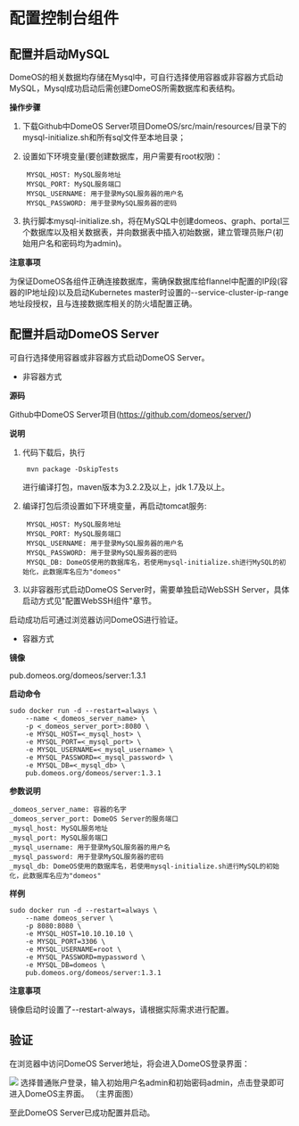 # 配置控制台组件


## 配置并启动MySQL

DomeOS的相关数据均存储在Mysql中，可自行选择使用容器或非容器方式启动MySQL，Mysql成功启动后需创建DomeOS所需数据库和表结构。

**操作步骤**

1. 下载Github中DomeOS Server项目DomeOS/src/main/resources/目录下的mysql-initialize.sh和所有sql文件至本地目录；

2. 设置如下环境变量(要创建数据库，用户需要有root权限)：

        MYSQL_HOST: MySQL服务地址
		MYSQL_PORT: MySQL服务端口
		MYSQL_USERNAME: 用于登录MySQL服务器的用户名
        MYSQL_PASSWORD: 用于登录MySQL服务器的密码

3. 执行脚本mysql-initialize.sh，将在MySQL中创建domeos、graph、portal三个数据库以及相关数据表，并向数据表中插入初始数据，建立管理员账户(初始用户名和密码均为admin)。

**注意事项**

为保证DomeOS各组件正确连接数据库，需确保数据库给flannel中配置的IP段(容器的IP地址段)以及启动Kubernetes master时设置的--service-cluster-ip-range地址段授权，且与连接数据库相关的防火墙配置正确。

## 配置并启动DomeOS Server

可自行选择使用容器或非容器方式启动DomeOS Server。

* 非容器方式

**源码**

Github中DomeOS Server项目(https://github.com/domeos/server/)

**说明**

1. 代码下载后，执行
   
        mvn package -DskipTests
   
   进行编译打包，maven版本为3.2.2及以上，jdk 1.7及以上。
   
2. 编译打包后须设置如下环境变量，再启动tomcat服务:

        MYSQL_HOST: MySQL服务地址
        MYSQL_PORT: MySQL服务端口
        MYSQL_USERNAME: 用于登录MySQL服务器的用户名
        MYSQL_PASSWORD: 用于登录MySQL服务器的密码
        MYSQL_DB: DomeOS使用的数据库名，若使用mysql-initialize.sh进行MySQL的初始化，此数据库名应为"domeos"
		
3. 以非容器形式启动DomeOS Server时，需要单独启动WebSSH Server，具体启动方式见"配置WebSSH组件"章节。

启动成功后可通过浏览器访问DomeOS进行验证。

* 容器方式

**镜像**

pub.domeos.org/domeos/server:1.3.1

**启动命令**

    sudo docker run -d --restart=always \
	    --name <_domeos_server_name> \
	    -p <_domeos_server_port>:8080 \
	    -e MYSQL_HOST=<_mysql_host> \
	    -e MYSQL_PORT=<_mysql_port> \
	    -e MYSQL_USERNAME=<_mysql_username> \
	    -e MYSQL_PASSWORD=<_mysql_password> \
	    -e MYSQL_DB=<_mysql_db> \
	    pub.domeos.org/domeos/server:1.3.1

**参数说明**

    _domeos_server_name: 容器的名字
	_domeos_server_port: DomeOS Server的服务端口
	_mysql_host: MySQL服务地址
	_mysql_port: MySQL服务端口
	_mysql_username: 用于登录MySQL服务器的用户名
	_mysql_password: 用于登录MySQL服务器的密码
	_mysql_db: DomeOS使用的数据库名，若使用mysql-initialize.sh进行MySQL的初始化，此数据库名应为"domeos"
	
**样例**

    sudo docker run -d --restart=always \
	    --name domeos_server \
		-p 8080:8080 \
		-e MYSQL_HOST=10.10.10.10 \
		-e MYSQL_PORT=3306 \
		-e MYSQL_USERNAME=root \
		-e MYSQL_PASSWORD=mypassword \
		-e MYSQL_DB=domeos \
		pub.domeos.org/domeos/server:1.3.1
        
**注意事项**

镜像启动时设置了--restart-always，请根据实际需求进行配置。

## 验证

在浏览器中访问DomeOS Server地址，将会进入DomeOS登录界面：

![](https://domeos-gitbook.bjcnc.scs.sohucs.com/login.png)
选择普通账户登录，输入初始用户名admin和初始密码admin，点击登录即可进入DomeOS主界面。
（主界面图）

至此DomeOS Server已成功配置并启动。
